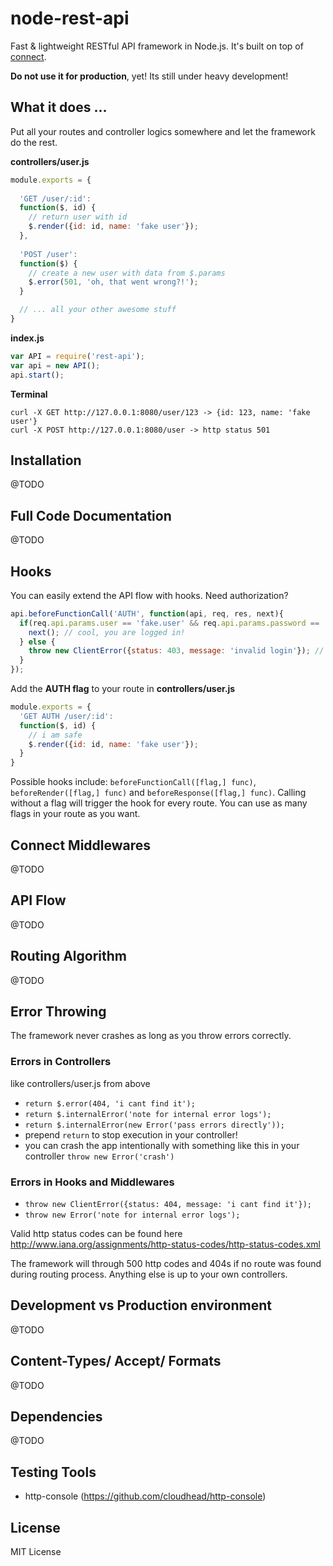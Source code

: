 # node-rest-api

Fast & lightweight RESTful API framework in Node.js. It's built on top of [connect](http://www.senchalabs.org/connect/).

__Do not use it for production__, yet! Its still under heavy development!

## What it does ...

Put all your routes and controller logics somewhere and let the framework do the rest.

__controllers/user.js__
```js
module.exports = {
  
  'GET /user/:id':
  function($, id) {
    // return user with id
    $.render({id: id, name: 'fake user'});
  },
  
  'POST /user':
  function($) {
    // create a new user with data from $.params
    $.error(501, 'oh, that went wrong?!');
  }

  // ... all your other awesome stuff
}
```

__index.js__
```js
var API = require('rest-api'); 
var api = new API();
api.start();
```

__Terminal__
```
curl -X GET http://127.0.0.1:8080/user/123 -> {id: 123, name: 'fake user'}
curl -X POST http://127.0.0.1:8080/user -> http status 501
```

## Installation
@TODO

## Full Code Documentation
@TODO

## Hooks

You can easily extend the API flow with hooks. Need authorization?

```js
api.beforeFunctionCall('AUTH', function(api, req, res, next){
  if(req.api.params.user == 'fake.user' && req.api.params.password == 'random password') {
    next(); // cool, you are logged in!
  } else {
    throw new ClientError({status: 403, message: 'invalid login'}); // :-(
  }
});
```

Add the __AUTH flag__ to your route in __controllers/user.js__
```js
module.exports = {
  'GET AUTH /user/:id':
  function($, id) {
    // i am safe
    $.render({id: id, name: 'fake user'});
  }
}
```

Possible hooks include: ```beforeFunctionCall([flag,] func)```, ```beforeRender([flag,] func)``` and ```beforeResponse([flag,] func)```.
Calling without a flag will trigger the hook for every route. You can use as many flags in your route as you want.

## Connect Middlewares
@TODO


## API Flow
@TODO

## Routing Algorithm
@TODO

## Error Throwing

The framework never crashes as long as you throw errors correctly. 

### Errors in Controllers
like controllers/user.js from above

 * ```return $.error(404, 'i cant find it');```
 * ```return $.internalError('note for internal error logs');```
 * ```return $.internalError(new Error('pass errors directly'));```
 * prepend ```return``` to stop execution in your controller!
 * you can crash the app intentionally with something like this in your controller ```throw new Error('crash')```

### Errors in Hooks and Middlewares

 * ```throw new ClientError({status: 404, message: 'i cant find it'});```
 * ```throw new Error('note for internal error logs');```


Valid http status codes can be found here http://www.iana.org/assignments/http-status-codes/http-status-codes.xml

The framework will through 500 http codes and 404s if no route was found during routing process. Anything else is up to your own controllers.

## Development vs Production environment
@TODO

## Content-Types/ Accept/ Formats
@TODO


## Dependencies
@TODO

## Testing Tools

 * http-console (https://github.com/cloudhead/http-console)

## License
MIT License
